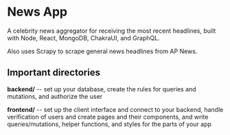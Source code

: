 # News App

A celebrity news aggregator for receiving the most recent headlines, built with Node, React, MongoDB, ChakraUI, and GraphQL.

Also uses Scrapy to scrape general news headlines from AP News.


## Important directories

**backend/** -- set up your database, create the rules for queries and mutations, and authorize the user

**frontend/** -- set up the client interface and connect to your backend, handle verification of users and create pages and their components, and write queries/mutations, helper functions, and styles for the parts of your app

